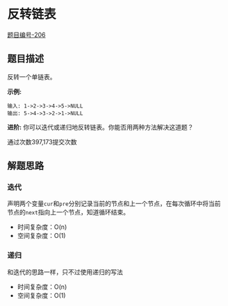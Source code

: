 # 反转链表

[题目编号-206](https://leetcode-cn.com/problems/reverse-linked-list/)



## 题目描述

反转一个单链表。

**示例:**

```
输入: 1->2->3->4->5->NULL
输出: 5->4->3->2->1->NULL
```

**进阶:**
你可以迭代或递归地反转链表。你能否用两种方法解决这道题？

通过次数397,173提交次数



## 解题思路

### 迭代

声明两个变量`cur`和`pre`分别记录当前的节点和上一个节点，在每次循环中将当前节点的`next`指向上一个节点，知道循环结束。

* 时间复杂度：O(n)
* 空间复杂度：O(1)



### 递归

和迭代的思路一样，只不过使用递归的写法

* 时间复杂度：O(n)
* 空间复杂度：O(1)